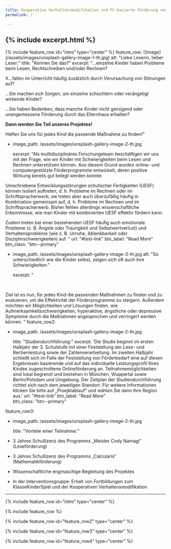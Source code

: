 ```yaml
---
title: Kooperative Verhaltensmodifikation und PC-basierte Förderung von Verhaltensauffälligkeiten und schulischen Leistungsschwächen
permalink: /

---
```

{% include excerpt.html %}
---


{% include feature_row id="intro" type="center" %}
feature_row:
![Image] (/assets/images/unsplash-gallery-image-1-th.jpg)
    alt: "Liebe Leserin, lieber Leser:"
    title: "Kennen Sie das?"
    excerpt: "…einzelne Kinder haben Probleme beim Lesen, Rechtschreiben und/oder Rechnen?


X…fallen im Unterricht häufig zusätzlich durch Verursachung von Störungen auf?


…Sie machen sich Sorgen, um einzelne schüchtern oder verängstigt wirkende Kinder?


…Sie haben Bedenken, dass manche Kinder nicht genügend oder unangemessene Förderung durch das Elternhaus erhalten?


**Dann werden Sie Teil unseres Projektes!**


Helfen Sie uns für jedes Kind die passende Maßnahme zu finden!"

  - image_path: /assets/images/unsplash-gallery-image-2-th.jpg

    excerpt: "Als multidisziplinäres Forschungsteam beschäftigen wir uns mit der Frage, wie wir Kinder mit Schwierigkeiten beim Lesen und Rechnen unterstützen können. Aus diesem Grund wurden online- und computergestützte Förderprogramme entwickelt, deren positive Wirkung bereits gut belegt werden konnte. 


Umschriebene Entwicklungsstörungen schulischer Fertigkeiten (UESF) können isoliert auftreten, d. h. Probleme im Rechnen oder im Schriftspracherwerb; sie treten aber auch überzufällig häufig in Kombination gemeinsam auf, d. h. Probleme im Rechnen und im Schriftspracherwerb. Bisher fehlen allerdings wissenschaftliche Erkenntnisse, wie man Kinder mit kombinierten UESF effektiv fördern kann.


Zudem treten bei einer bestehenden UESF häufig auch emotionale Probleme (z. B. Ängste oder Traurigkeit und Selbstwertverlust) und Verhaltensprobleme (wie z. B. Unruhe, Ablenkbarkeit oder Disziplinschwierigkeiten) auf.
"
    url: "#test-link"
    btn_label: "Read More" 
    btn_class: "btn--primary" 
  - image_path: /assets/images/unsplash-gallery-image-3-th.jpg 
    alt: "So unterschiedlich wie die Kinder selbst, zeigen sich oft auch ihre Schwierigkeiten:"

    excerpt: "  
  

&nbsp;


Ziel ist es nun, für jedes Kind die passenden Maßnahmen zu finden und zu evaluieren, um die Effektivität der Förderprogramme zu steigern. Außerdem möchten wir Möglichkeiten und Lösungen finden, wie Aufmerksamkeitsschwierigkeiten, hyperaktive, ängstliche oder depressive Symptome durch die Maßnahmen angesprochen und verringert werden können. "
feature_row2:
  - image_path: /assets/images/unsplash-gallery-image-2-th.jpg
    
    title: "Studiendurchführung:"
    excerpt: 'Die Studie beginnt im ersten Halbjahr der 3. Schulstufe mit einer Feststellung der Lese- und Rechenleistung sowie der Zahlenverarbeitung. Im zweiten Halbjahr schließt sich im Falle der Feststellung von Förderbedarf eine auf diesen Ergebnissen basierende und auf das individuelle Leistungsprofil Ihres Kindes zugeschnittene Onlineförderung an. Teilnahmemöglichkeiten sind lokal begrenzt und bestehen in München, Wuppertal sowie Berlin/Potsdam und Umgebung. Der Zeitplan der Studiendurchführung richtet sich nach dem jeweiligen Standort. Für weitere Informationen klicken Sie bitte auf „Proejktablauf“ und wählen Sie dann Ihre Region aus.'
    url: "#test-link"
    btn_label: "Read More"  
    btn_class: "btn--primary" 

feature_row3:
  - image_path: /assets/images/unsplash-gallery-image-2-th.jpg
    
    title: "Vorteile einer Teilnahme:"
-	3 Jahres Schullizenz des Programms „Meister Cody Namagi“ (Leseförderung)
-	3 Jahres Schullizenz des Programms „Calcularis“ (Mathematikförderung)
-	Wissenschaftliche engmaschige Begleitung des Projektes
-	In der Interventionsgruppe: Erhalt von Fortbildungen zum KlasseKinderSpiel und der Kooperativen Verhaltensmodifikation 
---


{% include feature_row id="intro" type="center" %}

{% include feature_row %}

{% include feature_row id="feature_row2" type="center" %}

{% include feature_row id="feature_row3" type="center" %}

{% include feature_row id="feature_row4" type="center" %}
